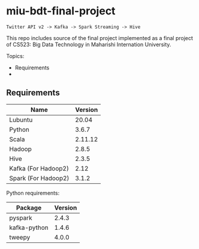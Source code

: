 # miu-bdt-final-project
`Twitter API v2 -> Kafka -> Spark Streaming -> Hive`

This repo includes source of the final project implemented as a final project of CS523: Big Data Technology in Maharishi Internation University.


Topics:
* Requirements
* 

## Requirements

| Name | Version |
| - | - |
| Lubuntu | 20.04 |
| Python | 3.6.7 |
| Scala | 2.11.12 |
| Hadoop | 2.8.5 |
| Hive | 2.3.5 |
| Kafka (For Hadoop2) | 2.12 |
| Spark (For Hadoop2) | 3.1.2 |

Python requirements:

| Package | Version |
| - | - |
| pyspark | 2.4.3 |
| kafka-python | 1.4.6 |
| tweepy | 4.0.0 |


